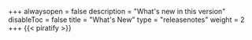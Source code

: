 +++
alwaysopen = false
description = "What's new in this version"
disableToc = false
title = "What's New"
type = "releasenotes"
weight = 2
+++
{{< piratify >}}